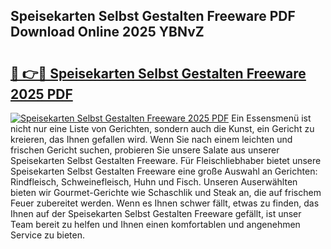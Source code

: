 ## Speisekarten Selbst Gestalten Freeware PDF Download Online 2025 YBNvZ

# <h2><a href="http://gcd3eet.nevu.top/?p=Speisekarten+Selbst+Gestalten+Freeware">🔗 👉🔴 Speisekarten Selbst Gestalten Freeware 2025 PDF</a></h2>

[![Speisekarten Selbst Gestalten Freeware 2025 PDF](https://i.imgur.com/dBaPXMq.png)](http://gcd3eet.nevu.top/?p=Speisekarten+Selbst+Gestalten+Freeware)
Ein Essensmenü ist nicht nur eine Liste von Gerichten, sondern auch die Kunst, ein Gericht zu kreieren, das Ihnen gefallen wird. Wenn Sie nach einem leichten und frischen Gericht suchen, probieren Sie unsere Salate aus unserer Speisekarten Selbst Gestalten Freeware. Für Fleischliebhaber bietet unsere Speisekarten Selbst Gestalten Freeware eine große Auswahl an Gerichten: Rindfleisch, Schweinefleisch, Huhn und Fisch. Unseren Auserwählten bieten wir Gourmet-Gerichte wie Schaschlik und Steak an, die auf frischem Feuer zubereitet werden. Wenn es Ihnen schwer fällt, etwas zu finden, das Ihnen auf der Speisekarten Selbst Gestalten Freeware gefällt, ist unser Team bereit zu helfen und Ihnen einen komfortablen und angenehmen Service zu bieten.
